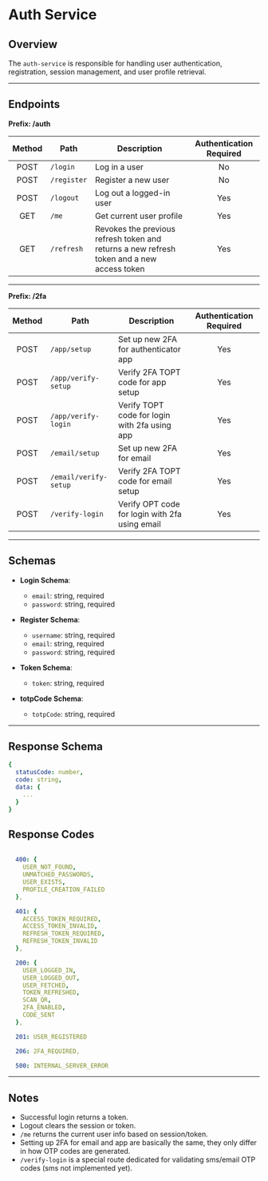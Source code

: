 # Auth Service 

## Overview
The `auth-service` is responsible for handling user authentication, registration, session management, and user profile retrieval.

---

## Endpoints
**Prefix: /auth**


| Method | Path          | Description                                                           | Authentication Required |
| :----: | ------------- | --------------------------------------------------------------------- | :----------------------: |
| POST   | `/login`      | Log in a user                                                         | No                       |
| POST   | `/register`   | Register a new user                                                   | No                       |
| POST   | `/logout`     | Log out a logged-in user                                               | Yes                      |
| GET    | `/me`         | Get current user profile                                               | Yes                      |
| GET    | `/refresh`    | Revokes the previous refresh token and returns a new refresh token and a new access token | Yes |

---
**Prefix: /2fa**


| Method | Path                  | Description                                    | Authentication Required |
| :----: | --------------------- | ---------------------------------------------- | :----------------------: |
| POST   | `/app/setup`          | Set up new 2FA for authenticator app           | Yes                      |
| POST   | `/app/verify-setup`   | Verify 2FA TOPT code for app setup             | Yes                      |
| POST   | `/app/verify-login`   | Verify TOPT code for login with 2fa using app  | Yes                      |
| POST   | `/email/setup`        | Set up new 2FA for email                       | Yes                      |
| POST   | `/email/verify-setup` | Verify 2FA TOPT code for email setup           | Yes                      |
| POST   | `/verify-login`       | Verify OPT code for login with 2fa using email | Yes                      |

---

## Schemas

- **Login Schema**:
  - `email`: string, required
  - `password`: string, required

- **Register Schema**:
  - `username`: string, required
  - `email`: string, required
  - `password`: string, required

- **Token Schema**:
  - `token`: string, required

- **totpCode Schema**:
  - `totpCode`: string, required


---

## Response Schema

```yaml
{
  statusCode: number,
  code: string,
  data: {
    ...
  }
}

```

## Response Codes
```yaml

  400: {
    USER_NOT_FOUND,
    UNMATCHED_PASSWORDS,
    USER_EXISTS,
    PROFILE_CREATION_FAILED
  },

  401: {
    ACCESS_TOKEN_REQUIRED,
    ACCESS_TOKEN_INVALID,
    REFRESH_TOKEN_REQUIRED,
    REFRESH_TOKEN_INVALID
  },

  200: {
    USER_LOGGED_IN,
    USER_LOGGED_OUT,
    USER_FETCHED,
    TOKEN_REFRESHED,
    SCAN_QR,
    2FA_ENABLED,
    CODE_SENT
  },

  201: USER_REGISTERED

  206: 2FA_REQUIRED,

  500: INTERNAL_SERVER_ERROR

```

---

## Notes
- Successful login returns a token.
- Logout clears the session or token.
- `/me` returns the current user info based on session/token.
- Setting up 2FA for email and app are basically the same, they only differ in how OTP codes are generated.
- `/verify-login` is a special route dedicated for validating sms/email OTP codes (sms not implemented yet).